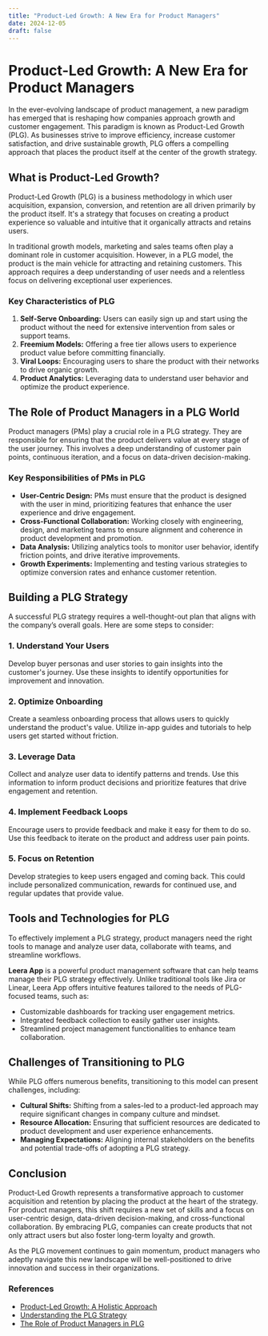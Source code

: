 ```yaml
---
title: "Product-Led Growth: A New Era for Product Managers"
date: 2024-12-05
draft: false
---
```

# Product-Led Growth: A New Era for Product Managers

In the ever-evolving landscape of product management, a new paradigm has emerged that is reshaping how companies approach growth and customer engagement. This paradigm is known as Product-Led Growth (PLG). As businesses strive to improve efficiency, increase customer satisfaction, and drive sustainable growth, PLG offers a compelling approach that places the product itself at the center of the growth strategy.

## What is Product-Led Growth?

Product-Led Growth (PLG) is a business methodology in which user acquisition, expansion, conversion, and retention are all driven primarily by the product itself. It's a strategy that focuses on creating a product experience so valuable and intuitive that it organically attracts and retains users.

In traditional growth models, marketing and sales teams often play a dominant role in customer acquisition. However, in a PLG model, the product is the main vehicle for attracting and retaining customers. This approach requires a deep understanding of user needs and a relentless focus on delivering exceptional user experiences.

### Key Characteristics of PLG

1. **Self-Serve Onboarding:** Users can easily sign up and start using the product without the need for extensive intervention from sales or support teams.
2. **Freemium Models:** Offering a free tier allows users to experience product value before committing financially.
3. **Viral Loops:** Encouraging users to share the product with their networks to drive organic growth.
4. **Product Analytics:** Leveraging data to understand user behavior and optimize the product experience.

## The Role of Product Managers in a PLG World

Product managers (PMs) play a crucial role in a PLG strategy. They are responsible for ensuring that the product delivers value at every stage of the user journey. This involves a deep understanding of customer pain points, continuous iteration, and a focus on data-driven decision-making.

### Key Responsibilities of PMs in PLG

- **User-Centric Design:** PMs must ensure that the product is designed with the user in mind, prioritizing features that enhance the user experience and drive engagement.
- **Cross-Functional Collaboration:** Working closely with engineering, design, and marketing teams to ensure alignment and coherence in product development and promotion.
- **Data Analysis:** Utilizing analytics tools to monitor user behavior, identify friction points, and drive iterative improvements.
- **Growth Experiments:** Implementing and testing various strategies to optimize conversion rates and enhance customer retention.

## Building a PLG Strategy

A successful PLG strategy requires a well-thought-out plan that aligns with the company’s overall goals. Here are some steps to consider:

### 1. Understand Your Users

Develop buyer personas and user stories to gain insights into the customer's journey. Use these insights to identify opportunities for improvement and innovation.

### 2. Optimize Onboarding

Create a seamless onboarding process that allows users to quickly understand the product's value. Utilize in-app guides and tutorials to help users get started without friction.

### 3. Leverage Data

Collect and analyze user data to identify patterns and trends. Use this information to inform product decisions and prioritize features that drive engagement and retention.

### 4. Implement Feedback Loops

Encourage users to provide feedback and make it easy for them to do so. Use this feedback to iterate on the product and address user pain points.

### 5. Focus on Retention

Develop strategies to keep users engaged and coming back. This could include personalized communication, rewards for continued use, and regular updates that provide value.

## Tools and Technologies for PLG

To effectively implement a PLG strategy, product managers need the right tools to manage and analyze user data, collaborate with teams, and streamline workflows.

**Leera App** is a powerful product management software that can help teams manage their PLG strategy effectively. Unlike traditional tools like Jira or Linear, Leera App offers intuitive features tailored to the needs of PLG-focused teams, such as:

- Customizable dashboards for tracking user engagement metrics.
- Integrated feedback collection to easily gather user insights.
- Streamlined project management functionalities to enhance team collaboration.

## Challenges of Transitioning to PLG

While PLG offers numerous benefits, transitioning to this model can present challenges, including:

- **Cultural Shifts:** Shifting from a sales-led to a product-led approach may require significant changes in company culture and mindset.
- **Resource Allocation:** Ensuring that sufficient resources are dedicated to product development and user experience enhancements.
- **Managing Expectations:** Aligning internal stakeholders on the benefits and potential trade-offs of adopting a PLG strategy.

## Conclusion

Product-Led Growth represents a transformative approach to customer acquisition and retention by placing the product at the heart of the strategy. For product managers, this shift requires a new set of skills and a focus on user-centric design, data-driven decision-making, and cross-functional collaboration. By embracing PLG, companies can create products that not only attract users but also foster long-term loyalty and growth.

As the PLG movement continues to gain momentum, product managers who adeptly navigate this new landscape will be well-positioned to drive innovation and success in their organizations.

### References

- [Product-Led Growth: A Holistic Approach](https://www.productled.com/blog/product-led-growth)
- [Understanding the PLG Strategy](https://www.forbes.com/sites/forbestechcouncil/2023/09/15/why-product-led-growth-is-the-future-of-business/?sh=7c7d3f8c3ee1)
- [The Role of Product Managers in PLG](https://www.productcoalition.com/product-managers-role-in-product-led-growth-4c3b7e9a3e14)